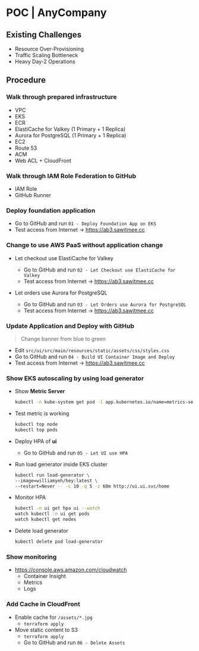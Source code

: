 # POC | AnyCompany

## Existing Challenges

- Resource Over-Provisioning
- Traffic Scaling Bottleneck
- Heavy Day-2 Operations

## Procedure

### Walk through prepared infrastructure

- VPC
- EKS
- ECR
- ElastiCache for Valkey (1 Primary + 1 Replica)
- Aurora for PostgreSQL (1 Primary + 1 Replica)
- EC2
- Route 53
- ACM
- Web ACL + CloudFront

### Walk through IAM Role Federation to GitHub

- IAM Role
- GitHub Runner

### Deploy foundation application

- Go to GitHub and run `01 - Deploy Foundation App on EKS`
- Test access from Internet -> https://ab3.sawitmee.cc

### Change to use AWS PaaS without application change

- Let checkout use ElastiCache for Valkey
  - Go to GitHub and run `02 - Let Checkout use ElastiCache for Valkey`
  - Test access from Internet -> https://ab3.sawitmee.cc

- Let orders use Aurora for PostgreSQL
  - Go to GitHub and run `03 - Let Orders use Aurora for PostgreSQL`
  - Test access from Internet -> https://ab3.sawitmee.cc

### Update Application and Deploy with GitHub

> Change banner from blue to green

- Edit `src/ui/src/main/resources/static/assets/css/styles.css`
- Go to GitHub and run `04 - Build UI Container Image and Deploy`
- Test access from Internet -> https://ab3.sawitmee.cc

### Show EKS autoscaling by using load generator

- Show **Metric Server**

    ``` bash
    kubectl -n kube-system get pod -l app.kubernetes.io/name=metrics-server
    ```

- Test metric is working 

    ``` bash
    kubectl top node
    kubectl top pods
    ```

- Deploy HPA of **ui**
    - Go to GitHub and run `05 - Let UI use HPA`

- Run load generator inside EKS cluster

    ``` bash
    kubectl run load-generator \
    --image=williamyeh/hey:latest \
    --restart=Never -- -c 10 -q 5 -z 60m http://ui.ui.svc/home
    ```

- Monitor HPA

    ``` bash
    kubectl -n ui get hpa ui --watch
    watch kubectl -n ui get pods
    watch kubectl get nodes
    ```

- Delete load generator

    ``` bash
    kubectl delete pod load-generator
    ```

### Show monitoring

- https://console.aws.amazon.com/cloudwatch
  - Container Insight
  - Metrics
  - Logs

### Add Cache in CloudFront

- Enable cache for `/assets/*.jpg`
  - `terraform apply`
- Move static content to S3
  - `terraform apply`
  - Go to GitHub and run `06 - Delete Assets`